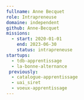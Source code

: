 ```yaml
---
fullname: Anne Becquet
role: Intrapreneuse
domaine: independent
github: Anne-Becquet
missions:
  - start: 2020-01-01
    end: 2023-06-30
    status: intrapreneuse
startups:
  - tdb-apprentissage
  - la-bonne-alternance
 previously:
  - catalogue-apprentissage
  - uai_siret
  - voeux-apprentissage
---
```

